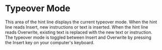 # Typeover Mode

This area of the hint line displays the current typeover mode. When the hint line reads Insert, new instructions or text is inserted. When the hint line reads Overwrite, existing text is replaced with the new text or instruction. The typeover mode is toggled between Insert and Overwrite by pressing the Insert key on your computer's keyboard.
